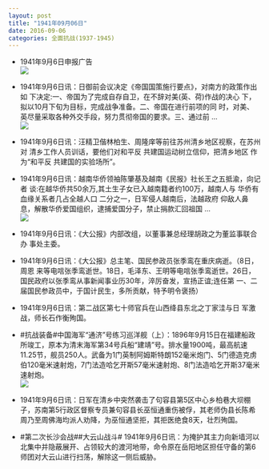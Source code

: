 ```yaml
---
layout: post
title: "1941年09月06日"
date: 2016-09-06
categories: 全面抗战(1937-1945)
---
```


<meta name="referrer" content="no-referrer" />

- 1941年9月6日申报广告 <br/><img src="https://ww2.sinaimg.cn/large/aca367d8jw1f7k9fzttyfj209i0h0myt.jpg" />

- 1941年9月6日讯：日御前会议决定《帝国国策施行要点》，对南方的政策作出如 下决定:一、帝国为了完成自存自卫，在不辞对美(英、荷)作战的决心 下，拟以10月下旬为目标，完成战争准备。二、帝国在进行前项的同 时，对美、英尽量采取各种外交手段，努力贯彻帝国的要求。三、通过前 ... <br/><img src="https://ww4.sinaimg.cn/large/aca367d8jw1f7k7p662l4j20c809zdh0.jpg" />

- 1941年9月6日讯：汪精卫偕林柏生、周隆庠等前往苏州清乡地区视察，在苏州对 清乡工作人员训话，要他们对和平反 共建国运动树立信仰，把清乡地区 作为“和平反 共建国的实验场所”。 

- 1941年9月6日讯：越南华侨领袖陈肇基及越南《民报》社长王之五抵渝，向记者 谈:在越华侨共50余万,其土生子女已入越南籍者约100万，越南人与 华侨有血缘关系者几占全越人口 二分之一，日军侵人越南后，法越政府 仰敌人鼻息，解散华侨爱国组织，逮捕爱国分子，禁止捐款汇回祖国 ... <br/><img src="https://ww3.sinaimg.cn/large/aca367d8jw1f7k48ab82rj20c809z75g.jpg" />

- 1941年9月6日讯：《大公报》内部改组，以董事兼总经理胡政之为董监事联合办 事处主委。 

- 1941年9月6日讯：《大公报》总主笔、国民参政员张季鸾在重庆病逝。（8日，周恩 来等电唁张季鸾逝世。18日，毛泽东、王明等电唁张季鸾逝世。26日， 国民政府以张季鸾从事新闻事业历30年，淬厉奋发，宣扬正谊;连任第 一、二届国民参政员中，于国计民生，多所贡献，特予明令褒扬） 

- 1941年9月6日讯：第二战区第七十师官兵在山西绛县东北之丁家洼与日 军激战，师长石作衡殉国。 

- #抗战装备#中国海军“通济”号练习巡洋舰（上）：1896年9月15日在福建船政所竣工，原本为清末海军第34号兵船“建靖”号。排水量1900吨，最高航速11.25节，舰员250人。武备为1门英制阿姆斯特朗152毫米炮门、5门德造克虏伯120毫米速射炮，7门法造哈乞开斯57毫米速射炮、8门法造哈乞开斯37毫米速射炮。 <br/><img src="https://ww2.sinaimg.cn/large/aca367d8jw1f7jmw1lkjej20g40hbgp6.jpg" />

- 1941年9月6日讯：日军在清乡中突然袭击了句容县第5区中心乡柏巷大坝棚子，苏南第5行政区督察专员兼句容县长巫恒通重伤被俘，其老师伪县长陈希周乃至周佛海均派人劝降，为巫恒通坚拒，其拒医绝食8天，壮烈殉国。 

- #第二次长沙会战##大云山战斗# 1941年9月6日讯：为掩护其主力向新墙河以北集中并隐蔽展开、占领较大的渡河地带，命令原在岳阳地区担任守备的第6师团对大云山进行扫荡，解除这一侧后威胁。 

